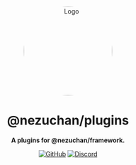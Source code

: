 <div align="center">

<img src="https://i.kagchi.my.id/nezuko.png" alt="Logo" width="200px" height="200px" style="border-radius:50%"/>

# @nezuchan/plugins

**A plugins for @nezuchan/framework.**

[![GitHub](https://img.shields.io/github/license/nezuchan/plugins)](https://github.com/nezuchan/plugins/blob/main/LICENSE)
[![Discord](https://discordapp.com/api/guilds/785715968608567297/embed.png)](https://nezu.my.id)

</div>
